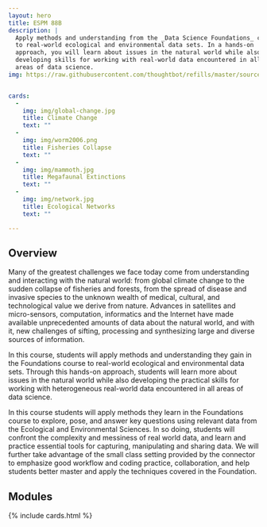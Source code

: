 ```yaml
---
layout: hero 
title: ESPM 88B 
description: |
  Apply methods and understanding from the _Data Science Foundations_ course
  to real-world ecological and environmental data sets. In a hands-on
  approach, you will learn about issues in the natural world while also
  developing skills for working with real-world data encountered in all
  areas of data science.
img: https://raw.githubusercontent.com/thoughtbot/refills/master/source/images/placeholder_logo_1.png


cards:
  -
    img: img/global-change.jpg
    title: Climate Change
    text: "" 
  -
    img: img/worm2006.png
    title: Fisheries Collapse
    text: ""
  -
    img: img/mammoth.jpg
    title: Megafaunal Extinctions
    text: ""
  -
    img: img/network.jpg
    title: Ecological Networks
    text: ""

---
```


## Overview

Many of the greatest challenges we face today come from understanding
and interacting with the natural world:  from global climate change
to the sudden collapse of fisheries and forests, from the spread of
disease and invasive species to the unknown wealth of medical, cultural,
and technological value we derive from nature.  Advances in satellites
and micro-sensors, computation, informatics and the Internet have made
available unprecedented amounts of data about the natural world, and
with it, new challenges of sifting, processing and synthesizing large
and diverse sources of information.

In this course, students will apply methods and understanding they gain
in the Foundations course to real-world ecological and environmental data
sets. Through this hands-on approach, students will learn more about
issues in the natural world while also developing the practical skills
for working with heterogeneous real-world data encountered in all areas
of data science.

In this course students will apply methods they learn in the Foundations
course to explore, pose, and answer key questions using relevant data
from the Ecological and Environmental Sciences.  In so doing, students
will confront the complexity and messiness of real world data, and learn
and practice essential tools for capturing, manipulating and sharing data.
We will further take advantage of the small class setting provided by the
connector to emphasize good workflow and coding practice, collaboration,
and help students better master and apply the techniques covered in
the Foundation.


## Modules

{% include cards.html %}



